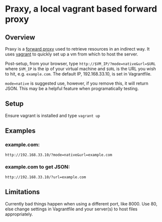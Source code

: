 Praxy, a local vagrant based forward proxy
==========================================

Overview
--------

Praxy is a [forward proxy](http://en.wikipedia.org/wiki/Proxy_server#Forwarding_proxies)
used to retrieve resources in an indirect way. It uses [vagrant](vagrantup.com)
to quickly set up a vm from which to host the server.

Post-setup, from your browser, type `http://$VM_IP/?mode=native&url=$URL`
where `$VM_IP` is the ip of your virtual machine and `$URL` is the URL you wish
to hit, e.g. `example.com`. The default IP, 192.168.33.10, is set in
Vagrantfile.

`mode=native` is suggested use, however, if you remove this, it will return
JSON. This may be a helpful feature when programatically testing.

Setup
-----

Ensure vagrant is installed and type `vagrant up`

Examples
--------

### example.com:
`http://192.168.33.10/?mode=native&url=example.com`

### example.com to get JSON:
`http://192.168.33.10/?url=example.com`

Limitations
-----------

Currently bad things happen when using a different port, like 8000. Use 80,
else change settings in Vagrantfile and your server(s) to host files
appropriately.
